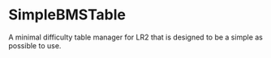 # SimpleBMSTable
A minimal difficulty table manager for LR2 that is designed to be a simple as possible to use.
